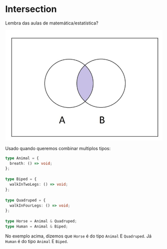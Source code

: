 # Intersection

Lembra das aulas de matemática/estatística?

![intersection](../media/intersection.jpg)

Usado quando queremos combinar multiplos tipos:

```ts
type Animal = {
  breath: () => void;
};

type Biped = {
  walkInTwoLegs: () => void;
};

type Quadruped = {
  walkInFourLegs: () => void;
};

type Horse = Animal & Quadruped;
type Human = Animal & Biped;
```

No exemplo acima, dizemos que `Horse` é do tipo `Animal` E `Quadruped`. Já `Human` é do tipo `Animal` E `Biped`.
